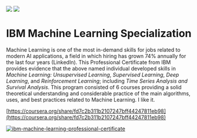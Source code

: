 

<img src="http://ForTheBadge.com/images/badges/made-with-python.svg" /> <img src="http://ForTheBadge.com/images/badges/built-with-swag.svg" />

# IBM Machine Learning Specialization


Machine Learning is one of the most in-demand skills for jobs related to modern AI applications, a field in which hiring has grown 74% annually for the last four years (LinkedIn). This Professional Certificate from IBM provides evidence that the above named individual developed skills in *Machine Learning: Unsupervised Learning*, *Supervised Learning*, *Deep Learning*, and *Reinforcement Learning*; including *Time Series Analysis and Survival Analysis*. This program consisted of 6 courses providing a solid theoretical understanding and considerable practice of the main algorithms, uses, and best practices related to Machine Learning. I like it.

[https://coursera.org/share/fd7c2b311b2107247bff44247811eb98](https://coursera.org/share/fd7c2b311b2107247bff44247811eb98)

[![ibm-machine-learning-professional-certificate](https://user-images.githubusercontent.com/47558926/117513269-e2c26f00-af80-11eb-9b61-9c8d825467df.png)](https://www.credly.com/badges/0038e62b-54f5-45e8-bcb5-3566db6735d6/public_url)



